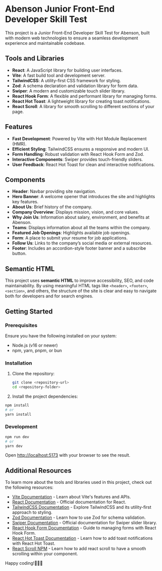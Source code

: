 # Abenson Junior Front-End Developer Skill Test

This project is a Junior Front-End Developer Skill Test for Abenson, built with modern web technologies to ensure a seamless development experience and maintainable codebase.

## Tools and Libraries

- **React**: A JavaScript library for building user interfaces.
- **Vite**: A fast build tool and development server.
- **TailwindCSS**: A utility-first CSS framework for styling.
- **Zod**: A schema declaration and validation library for form data.
- **Swiper**: A modern and customizable touch slider library.
- **React Hook Form**: A flexible and performant library for managing forms.
- **React Hot Toast**: A lightweight library for creating toast notifications.
- **React Scroll**: A library for smooth scrolling to different sections of your page.

## Features

- **Fast Development**: Powered by Vite with Hot Module Replacement (HMR).
- **Efficient Styling**: TailwindCSS ensures a responsive and modern UI.
- **Form Handling**: Robust validation with React Hook Form and Zod.
- **Interactive Components**: Swiper provides touch-friendly sliders.
- **User Feedback**: React Hot Toast for clean and interactive notifications.

## Components

- **Header**: Navbar providing site navigation.
- **Hero Banner**: A welcome opener that introduces the site and highlights key features.
- **About Us**: Brief history of the company.
- **Company Overview**: Displays mission, vision, and core values.
- **Why Join Us**: Information about salary, environment, and benefits at Abenson.
- **Teams**: Displays information about all the teams within the company.
- **Featured Job Openings**: Highlights available job openings.
- **Form**: A place to submit your resume for job applications.
- **Follow Us**: Links to the company’s social media or external resources.
- **Footer**: Includes an accordion-style footer banner and a subscribe button.

## Semantic HTML

This project uses **semantic HTML** to improve accessibility, SEO, and code maintainability. By using meaningful HTML tags like `<header>`, `<footer>`, `<section>`, and others, the structure of the site is clear and easy to navigate both for developers and for search engines.

## Getting Started

### Prerequisites

Ensure you have the following installed on your system:

- Node.js (v16 or newer)
- npm, yarn, pnpm, or bun

### Installation

1. Clone the repository:

   ```bash
   git clone <repository-url>
   cd <repository-folder>
    ```

2. Install the project dependencies:

```bash
npm install
# or
yarn install
```

### Development

```bash
npm run dev
# or
yarn dev
```

Open [http://localhost:5173](http://localhost:5173) with your browser to see the result.

## Additional Resources

To learn more about the tools and libraries used in this project, check out the following resources:

- [Vite Documentation](https://vite.dev/) - Learn about Vite's features and APIs.
- [React Documentation](https://reactjs.org/) - Official documentation for React.
- [TailwindCSS Documentation](https://tailwindcss.com/docs) - Explore TailwindCSS and its utility-first approach to styling.
- [Zod Documentation](https://zod.dev/) - Learn how to use Zod for schema validation.
- [Swiper Documentation](https://swiperjs.com/) - Official documentation for Swiper slider library.
- [React Hook Form Documentation](https://react-hook-form.com/) - Guide to managing forms with React Hook Form.
- [React Hot Toast Documentation](https://react-hot-toast.com/) - Learn how to add toast notifications with React Hot Toast.
- [React Scroll NPM](https://www.npmjs.com/package/react-scroll) - Learn how to add react scroll to have a smooth scrolling within your component.

Happy coding!🎉🎉🎉

